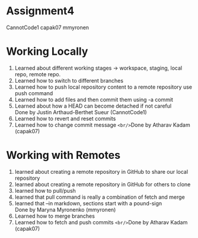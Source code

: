 # Assignment4

CannotCode1
capak07
mmyronen

# Working Locally

1. Learned about different working stages -> workspace, staging, local repo, remote repo.
2. Learned how to switch to different branches
3. Learned how to push local repository content to a remote repository use push command
4. Learned how to add files and then commit them using -a commit
5. Learned about how a HEAD can become detached if not careful
   <br/>Done by Justin Arthaud-Berthet Sueur (CannotCode1)
6. Learned how to revert and reset commits
7. Learned how to change commit message
   `<br/>`Done by Atharav Kadam (capak07)

# Working with Remotes

1. learned about creating a remote repository in GitHub to share our local repository
2. learned about creating a remote repository in GitHub for others to clone
3. learned how to pull/push
4. learned that pull command is really a combination of fetch and merge
5. learned that –in markdown, sections start with a pound-sign
   <br/>Done by Maryna Myronenko (mmyronen)
6. Learned how to merge branches
7. Learned how to fetch and push commits
   `<br/>`Done by Atharav Kadam (capak07)
